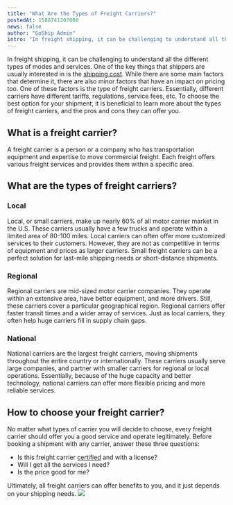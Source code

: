 ```yaml
---
title: "What Are the Types of Freight Carriers?"
postedAt: 1588741207000
news: false
author: "GoShip Admin"
intro: "In freight shipping, it can be challenging to understand all the different types of modes and services. One of the key things that shippers are usually interested in is the shipping cost. While there are some main factors that determine it, there are also minor factors that have an impact on pricing too. One of these factors is the type of freight carriers. Essentially, different carriers have different tariffs, regulations, service fees, etc. To choose the best option for your shipment, it is beneficial to"
---
```

In freight shipping, it can be challenging to understand all the different types of modes and services. One of the key things that shippers are usually interested in is the [shipping cost](https://www.goship.com/blog/what-are-the-different-types-of-freight-rates/). While there are some main factors that determine it, there are also minor factors that have an impact on pricing too. One of these factors is the type of freight carriers. Essentially, different carriers have different tariffs, regulations, service fees, etc. To choose the best option for your shipment, it is beneficial to learn more about the types of freight carriers, and the pros and cons they can offer you.

What is a freight carrier?
--------------------------

A freight carrier is a person or a company who has transportation equipment and expertise to move commercial freight. Each freight offers various freight services and provides them within a specific area.

What are the types of freight carriers?
---------------------------------------

### Local

Local, or small carriers, make up nearly 60% of all motor carrier market in the U.S. These carriers usually have a few trucks and operate within a limited area of 80-100 miles. Local carriers can often offer more customized services to their customers. However, they are not as competitive in terms of equipment and prices as larger carriers. Small freight carriers can be a perfect solution for last-mile shipping needs or short-distance shipments.

### Regional

Regional carriers are mid-sized motor carrier companies. They operate within an extensive area, have better equipment, and more drivers. Still, these carriers cover a particular geographical region. Regional carriers offer faster transit times and a wider array of services. Just as local carriers, they often help huge carriers fill in supply chain gaps.

### National

National carriers are the largest freight carriers, moving shipments throughout the entire country or internationally. These carriers usually serve large companies, and partner with smaller carriers for regional or local operations. Essentially, because of the huge capacity and better technology, national carriers can offer more flexible pricing and more reliable services.

How to choose your freight carrier?
-----------------------------------

No matter what types of carrier you will decide to choose, every freight carrier should offer you a good service and operate legitimately. Before booking a shipment with any carrier, answer these three questions:

*   Is this freight carrier [certified](https://www.fmcsa.dot.gov/regulations) and with a license?
*   Will I get all the services I need?
*   Is the price good for me?

Ultimately, all freight carriers can offer benefits to you, and it just depends on your shipping needs. [![](https://www.goship.com/wp-content/uploads/2021/02/1ace89b4-fe28-40ff-a2a7-4cddc60fc9ec.png)](https://www.goship.com/)
